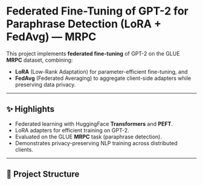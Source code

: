 # Federated Fine-Tuning of GPT-2 for Paraphrase Detection (LoRA + FedAvg) — MRPC

This project implements **federated fine-tuning** of GPT-2 on the GLUE **MRPC** dataset, combining:
- **LoRA** (Low-Rank Adaptation) for parameter-efficient fine-tuning, and
- **FedAvg** (Federated Averaging) to aggregate client-side adapters while preserving data privacy.

---

## ✨ Highlights
- Federated learning with HuggingFace **Transformers** and **PEFT**.
- LoRA adapters for efficient training on GPT-2.
- Evaluated on the GLUE **MRPC** task (paraphrase detection).
- Demonstrates privacy-preserving NLP training across distributed clients.

---

## 📂 Project Structure
